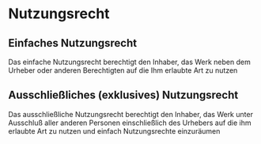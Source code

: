 # Nutzungsrecht

## Einfaches Nutzungsrecht
Das einfache Nutzungsrecht berechtigt den Inhaber, das Werk neben dem Urheber oder anderen Berechtigten auf die Ihm erlaubte Art zu nutzen

## Ausschließliches (exklusives) Nutzungsrecht
Das ausschließliche Nutzungsrecht berechtigt den Inhaber, das Werk unter Ausschluß aller anderen Personen einschließlich des Urhebers auf die ihm erlaubte Art zu nutzen und einfach Nutzungsrechte einzuräumen
